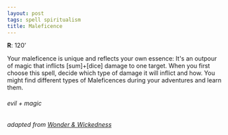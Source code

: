 ```yaml
---
layout: post
tags: spell spiritualism
title: Maleficence
---
```

**R**: 120’

Your maleficence is unique and reflects your own essence: It's an outpour of magic that inflicts [sum]+[dice] damage to one target. When you first choose this spell, decide which type of damage it will inflict and how. You might find different types of Maleficences during your adventures and learn them.

###### evil + magic
###### adapted from [Wonder & Wickedness](https://www.drivethrurpg.com/product/145647/Wonder--Wickedness)
